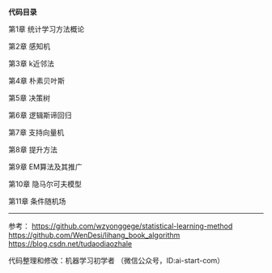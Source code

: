 **代码目录**

第1章 统计学习方法概论

第2章 感知机

第3章 k近邻法

第4章 朴素贝叶斯

第5章 决策树

第6章 逻辑斯谛回归

第7章 支持向量机

第8章 提升方法

第9章 EM算法及其推广

第10章 隐马尔可夫模型

第11章 条件随机场

-----------
参考：
https://github.com/wzyonggege/statistical-learning-method
https://github.com/WenDesi/lihang_book_algorithm
https://blog.csdn.net/tudaodiaozhale

代码整理和修改：机器学习初学者   （微信公众号，ID:ai-start-com）


